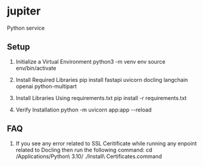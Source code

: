 # jupiter

Python service  


## Setup
1. Initialize a Virtual Environment
python3 -m venv env
source env/bin/activate

1. Install Required Libraries
pip install fastapi uvicorn docling langchain openai python-multipart

1. Install Libraries Using requirements.txt
pip install -r requirements.txt

1. Verify Installation
python -m uvicorn app:app --reload 

## FAQ
1. If you see any error related to SSL Ceritificate while running any enpoint related to Docling then run the following command:
cd /Applications/Python\ 3.10/
./Install\ Certificates.command
